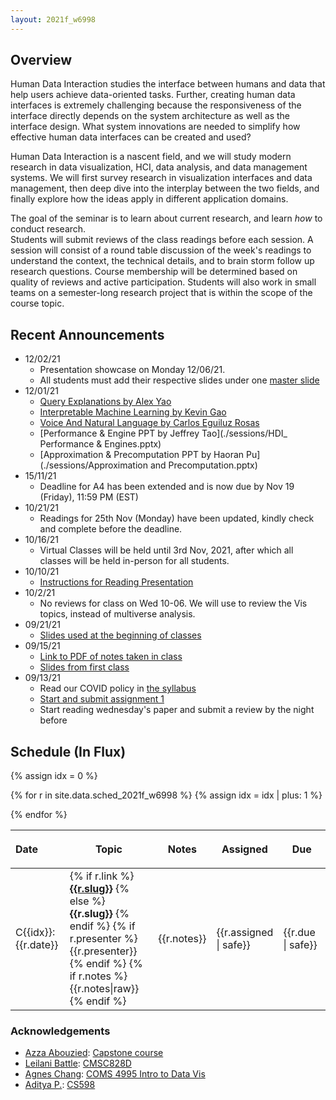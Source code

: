 ```yaml
---
layout: 2021f_w6998
---
```



## Overview

Human Data Interaction studies the interface between humans and data that help users achieve data-oriented tasks. Further, creating human data interfaces is extremely challenging because the responsiveness of the interface directly depends on the system architecture as well as the interface design.  What system innovations are needed to simplify how effective human data interfaces can be created and used?

Human Data Interaction is a nascent field, and we will study modern research in data visualization, HCI, data analysis, and data management systems.   We will first survey research in visualization interfaces and data management, then deep dive into the interplay between the two fields, and finally explore how the ideas apply in different application domains.


The goal of the seminar is to learn about current research, and learn _how_ to conduct research.   
Students will submit reviews of the class readings before each session.  A session will consist of a round table discussion of the week's readings to understand the context, the technical details, and to brain storm follow up research questions.  Course membership will be determined based on quality of reviews and active participation.  Students will also work in small teams on a semester-long research project that is within the scope of the course topic.  

<!--
<small style="color: grey">Enrollment based on .</small>
-->


## Recent Announcements
* 12/02/21
  * Presentation showcase on Monday 12/06/21.
  * All students must add their respective slides under one [master slide](https://docs.google.com/presentation/d/1tQxrWHC2Bo-vPekm4b8qOn4A1yARUvTpTOx28zlaF4M/edit?usp=sharing)
* 12/01/21
  * [Query Explanations by Alex Yao](./sessions/Query_Explanations.pdf)
  * [Interpretable Machine Learning by Kevin Gao](./sessions/InterpretableMachineLearning.pptx)
  * [Voice And Natural Language by Carlos Eguiluz Rosas](./sessions/Voice_Natural_Language.pptx)
  * [Performance & Engine PPT by Jeffrey Tao](./sessions/HDI_ Performance & Engines.pptx)
  * [Approximation & Precomputation PPT by Haoran Pu](./sessions/Approximation and Precomputation.pptx)
* 15/11/21
  * Deadline for A4 has been extended and is now due by Nov 19 (Friday), 11:59 PM (EST)
* 10/21/21
  * Readings for 25th Nov (Monday) have been updated, kindly check and complete before the deadline.
* 10/16/21
  * Virtual Classes will be held until 3rd Nov, 2021, after which all classes will be held in-person for all students. 
* 10/10/21
  * [Instructions for Reading Presentation](./sessions/presentation.pptx)
* 10/2/21
  * No reviews for class on Wed 10-06.  We will use to review the Vis topics, instead of multiverse analysis.
* 09/21/21
  * [Slides used at the beginning of classes](./sessions/slides.pptx)
* 09/15/21
  * [Link to PDF of notes taken in class](https://www.dropbox.com/s/z41ojralfc98p29/public%20notebook.pdf?dl=0)
  * [Slides from first class](./sessions/01.pptx)
* 09/13/21
  * Read our COVID policy in [the syllabus](./syllabus)
  * [Start and submit assignment 1](./a1)
  * Start reading wednesday's paper and submit a review by the night before


## Schedule (In Flux)

<style>
.presenter { }
</style>

<table class="table table-striped schedule">
  <thead>
  <tr>
    <th class="date" style="max-width: 15em; text-align: left;"> <p> <span>Date </span> </p> </th>
    <th style="min-width: 15%;"> <p> <span>Topic </span> </p> </th>
    <th style="width: 10%"> <p> <span>Notes </span> </p> </th>
    <th style="width: 5%;"> <p> <span>Assigned</span> </p> </th>
    <th style="width: 15%;"> <p> <span>Due</span> </p> </th>
  </tr>
  </thead>
{% assign idx = 0 %}

{% for r in site.data.sched_2021f_w6998 %}
  {% assign idx = idx | plus: 1  %}
  <tr style="background-color: {{r.color}}; ">
    <!--<td class="idx">C{{idx}}</td>-->
    <td class="date" style="text-align: left">C{{idx}}: {{r.date}}</td>
    <td class="slug">
      {% if r.link %}
        <a href="./papers#{{r.link}}"><b>{{r.slug}}</b></a>
      {% else %}
        <b>{{r.slug}}</b>
      {% endif %}
      {% if r.presenter %}
        <br/>
        <span class='presenter'>{{r.presenter}}</span>
      {% endif %}
      {% if r.notes %}
        <br/>
        {{r.notes|raw}}
      {% endif %}
      </td>
    <td class="notes">
     {{r.notes}}
    </td>
    <td>{{r.assigned | safe}}</td>
    <td>{{r.due | safe}}</td>
  </tr>
{% endfor %}
</table>





### Acknowledgements 

* [Azza Abouzied](http://azza.azurewebsites.net/): [Capstone course](https://github.com/huda-lab/huda-lab.github.io/blob/master/syllabi/Capstone-InteractiveSystems-SyllabusSpring2019.pdf)
* [Leilani Battle](http://www.cs.umd.edu/~leilani/): [CMSC828D](https://umd.instructure.com/courses/1265679/assignments/syllabus)
* [Agnes Chang](http://agneschang.net/): [COMS 4995 Intro to Data Vis](https://columbiaviz.github.io/2020s_w4995/)
* [Aditya P.](http://people.ischool.berkeley.edu/~adityagp/): [CS598](https://cs598.github.io/index.html#papers)


